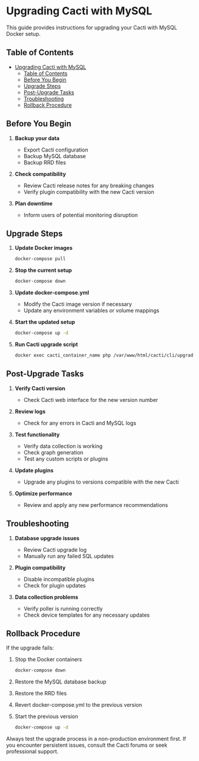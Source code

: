 # Upgrading Cacti with MySQL

This guide provides instructions for upgrading your Cacti with MySQL Docker setup.

## Table of Contents

- [Upgrading Cacti with MySQL](#upgrading-cacti-with-mysql)
  - [Table of Contents](#table-of-contents)
  - [Before You Begin](#before-you-begin)
  - [Upgrade Steps](#upgrade-steps)
  - [Post-Upgrade Tasks](#post-upgrade-tasks)
  - [Troubleshooting](#troubleshooting)
  - [Rollback Procedure](#rollback-procedure)

## Before You Begin

1. **Backup your data**

   - Export Cacti configuration
   - Backup MySQL database
   - Backup RRD files

2. **Check compatibility**

   - Review Cacti release notes for any breaking changes
   - Verify plugin compatibility with the new Cacti version

3. **Plan downtime**
   - Inform users of potential monitoring disruption

## Upgrade Steps

1. **Update Docker images**

   ```bash
   docker-compose pull
   ```

2. **Stop the current setup**

   ```bash
   docker-compose down
   ```

3. **Update docker-compose.yml**

   - Modify the Cacti image version if necessary
   - Update any environment variables or volume mappings

4. **Start the updated setup**

   ```bash
   docker-compose up -d
   ```

5. **Run Cacti upgrade script**
   ```bash
   docker exec cacti_container_name php /var/www/html/cacti/cli/upgrade_database.php
   ```

## Post-Upgrade Tasks

1. **Verify Cacti version**

   - Check Cacti web interface for the new version number

2. **Review logs**

   - Check for any errors in Cacti and MySQL logs

3. **Test functionality**

   - Verify data collection is working
   - Check graph generation
   - Test any custom scripts or plugins

4. **Update plugins**

   - Upgrade any plugins to versions compatible with the new Cacti

5. **Optimize performance**
   - Review and apply any new performance recommendations

## Troubleshooting

1. **Database upgrade issues**

   - Review Cacti upgrade log
   - Manually run any failed SQL updates

2. **Plugin compatibility**

   - Disable incompatible plugins
   - Check for plugin updates

3. **Data collection problems**
   - Verify poller is running correctly
   - Check device templates for any necessary updates

## Rollback Procedure

If the upgrade fails:

1. Stop the Docker containers

   ```bash
   docker-compose down
   ```

2. Restore the MySQL database backup
3. Restore the RRD files
4. Revert docker-compose.yml to the previous version
5. Start the previous version
   ```bash
   docker-compose up -d
   ```

Always test the upgrade process in a non-production environment first. If you encounter persistent issues, consult the Cacti forums or seek professional support.
